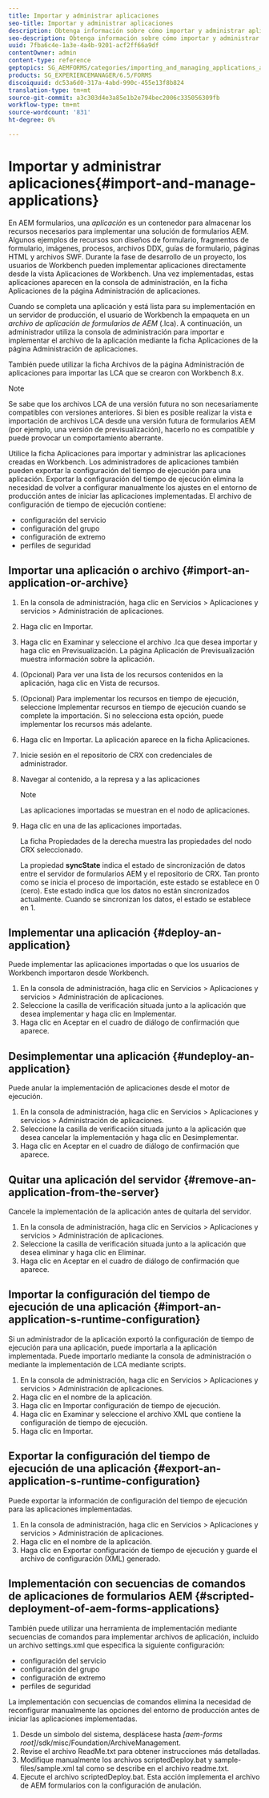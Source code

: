 ```yaml
---
title: Importar y administrar aplicaciones
seo-title: Importar y administrar aplicaciones
description: Obtenga información sobre cómo importar y administrar aplicaciones.
seo-description: Obtenga información sobre cómo importar y administrar aplicaciones.
uuid: 7fba6c4e-1a3e-4a4b-9201-acf2ff66a9df
contentOwner: admin
content-type: reference
geptopics: SG_AEMFORMS/categories/importing_and_managing_applications_and_archives
products: SG_EXPERIENCEMANAGER/6.5/FORMS
discoiquuid: dc53a6d0-317a-4abd-990c-455e13f8b824
translation-type: tm+mt
source-git-commit: a3c303d4e3a85e1b2e794bec2006c335056309fb
workflow-type: tm+mt
source-wordcount: '831'
ht-degree: 0%

---
```



# Importar y administrar aplicaciones{#import-and-manage-applications}

En AEM formularios, una *aplicación* es un contenedor para almacenar los recursos necesarios para implementar una solución de formularios AEM. Algunos ejemplos de recursos son diseños de formulario, fragmentos de formulario, imágenes, procesos, archivos DDX, guías de formulario, páginas HTML y archivos SWF. Durante la fase de desarrollo de un proyecto, los usuarios de Workbench pueden implementar aplicaciones directamente desde la vista Aplicaciones de Workbench. Una vez implementadas, estas aplicaciones aparecen en la consola de administración, en la ficha Aplicaciones de la página Administración de aplicaciones.

Cuando se completa una aplicación y está lista para su implementación en un servidor de producción, el usuario de Workbench la empaqueta en un *archivo de aplicación de formularios de AEM* (.lca). A continuación, un administrador utiliza la consola de administración para importar e implementar el archivo de la aplicación mediante la ficha Aplicaciones de la página Administración de aplicaciones.

También puede utilizar la ficha Archivos de la página Administración de aplicaciones para importar las LCA que se crearon con Workbench 8.x.

>[!NOTE]
>
>Se sabe que los archivos LCA de una versión futura no son necesariamente compatibles con versiones anteriores. Si bien es posible realizar la vista e importación de archivos LCA desde una versión futura de formularios AEM (por ejemplo, una versión de previsualización), hacerlo no es compatible y puede provocar un comportamiento aberrante.

Utilice la ficha Aplicaciones para importar y administrar las aplicaciones creadas en Workbench. Los administradores de aplicaciones también pueden exportar la configuración del tiempo de ejecución para una aplicación. Exportar la configuración del tiempo de ejecución elimina la necesidad de volver a configurar manualmente los ajustes en el entorno de producción antes de iniciar las aplicaciones implementadas. El archivo de configuración de tiempo de ejecución contiene:

* configuración del servicio
* configuración del grupo
* configuración de extremo
* perfiles de seguridad

## Importar una aplicación o archivo {#import-an-application-or-archive}

1. En la consola de administración, haga clic en Servicios > Aplicaciones y servicios > Administración de aplicaciones.
1. Haga clic en Importar.
1. Haga clic en Examinar y seleccione el archivo .lca que desea importar y haga clic en Previsualización. La página Aplicación de Previsualización muestra información sobre la aplicación.
1. (Opcional) Para ver una lista de los recursos contenidos en la aplicación, haga clic en Vista de recursos.
1. (Opcional) Para implementar los recursos en tiempo de ejecución, seleccione Implementar recursos en tiempo de ejecución cuando se complete la importación. Si no selecciona esta opción, puede implementar los recursos más adelante.
1. Haga clic en Importar. La aplicación aparece en la ficha Aplicaciones.
1. Inicie sesión en el repositorio de CRX con credenciales de administrador.
1. Navegar al contenido, a la represa y a las aplicaciones

   >[!NOTE]
   >
   >Las aplicaciones importadas se muestran en el nodo de aplicaciones.

1. Haga clic en una de las aplicaciones importadas.

   La ficha Propiedades de la derecha muestra las propiedades del nodo CRX seleccionado.

   La propiedad **syncState** indica el estado de sincronización de datos entre el servidor de formularios AEM y el repositorio de CRX. Tan pronto como se inicia el proceso de importación, este estado se establece en 0 (cero). Este estado indica que los datos no están sincronizados actualmente. Cuando se sincronizan los datos, el estado se establece en 1.

## Implementar una aplicación {#deploy-an-application}

Puede implementar las aplicaciones importadas o que los usuarios de Workbench importaron desde Workbench.

1. En la consola de administración, haga clic en Servicios > Aplicaciones y servicios > Administración de aplicaciones.
1. Seleccione la casilla de verificación situada junto a la aplicación que desea implementar y haga clic en Implementar.
1. Haga clic en Aceptar en el cuadro de diálogo de confirmación que aparece.

## Desimplementar una aplicación {#undeploy-an-application}

Puede anular la implementación de aplicaciones desde el motor de ejecución.

1. En la consola de administración, haga clic en Servicios > Aplicaciones y servicios > Administración de aplicaciones.
1. Seleccione la casilla de verificación situada junto a la aplicación que desea cancelar la implementación y haga clic en Desimplementar.
1. Haga clic en Aceptar en el cuadro de diálogo de confirmación que aparece.

## Quitar una aplicación del servidor {#remove-an-application-from-the-server}

Cancele la implementación de la aplicación antes de quitarla del servidor.

1. En la consola de administración, haga clic en Servicios > Aplicaciones y servicios > Administración de aplicaciones.
1. Seleccione la casilla de verificación situada junto a la aplicación que desea eliminar y haga clic en Eliminar.
1. Haga clic en Aceptar en el cuadro de diálogo de confirmación que aparece.

## Importar la configuración del tiempo de ejecución de una aplicación {#import-an-application-s-runtime-configuration}

Si un administrador de la aplicación exportó la configuración de tiempo de ejecución para una aplicación, puede importarla a la aplicación implementada. Puede importarlo mediante la consola de administración o mediante la implementación de LCA mediante scripts.

1. En la consola de administración, haga clic en Servicios > Aplicaciones y servicios > Administración de aplicaciones.
1. Haga clic en el nombre de la aplicación.
1. Haga clic en Importar configuración de tiempo de ejecución.
1. Haga clic en Examinar y seleccione el archivo XML que contiene la configuración de tiempo de ejecución.
1. Haga clic en Importar.

## Exportar la configuración del tiempo de ejecución de una aplicación {#export-an-application-s-runtime-configuration}

Puede exportar la información de configuración del tiempo de ejecución para las aplicaciones implementadas.

1. En la consola de administración, haga clic en Servicios > Aplicaciones y servicios > Administración de aplicaciones.
1. Haga clic en el nombre de la aplicación.
1. Haga clic en Exportar configuración de tiempo de ejecución y guarde el archivo de configuración (XML) generado.

## Implementación con secuencias de comandos de aplicaciones de formularios AEM {#scripted-deployment-of-aem-forms-applications}

También puede utilizar una herramienta de implementación mediante secuencias de comandos para implementar archivos de aplicación, incluido un archivo settings.xml que especifica la siguiente configuración:

* configuración del servicio
* configuración del grupo
* configuración de extremo
* perfiles de seguridad

La implementación con secuencias de comandos elimina la necesidad de reconfigurar manualmente las opciones del entorno de producción antes de iniciar las aplicaciones implementadas.

1. Desde un símbolo del sistema, desplácese hasta *[aem-forms root]*/sdk/misc/Foundation/ArchiveManagement.
1. Revise el archivo ReadMe.txt para obtener instrucciones más detalladas.
1. Modifique manualmente los archivos scriptedDeploy.bat y sample-files/sample.xml tal como se describe en el archivo readme.txt.
1. Ejecute el archivo scriptedDeploy.bat. Esta acción implementa el archivo de AEM formularios con la configuración de anulación.


